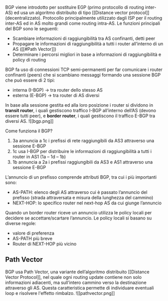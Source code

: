 BGP viene introdotto per sostituire EGP (primo protocollo di routing inter-AS) ed usa un algoritmo distribuito di tipo [[Distance vector protocol]] (decentralizzato). Protocollo principalmente utilizzato dagli ISP per il routing inter-AS ed in AS molto grandi come routing intra-AS. Le funzioni principali del BGP sono le seguenti:
- Scambiare informazioni di raggiungibilità tra AS confinanti, detti peer
- Propagare le informazioni di raggiungibilità a tutti i router all’interno di un AS ([[#Path Vector]])
- Determinare i percorsi migliori in base a informazioni di raggiungibilità e policy di routing

BGP fa uso di connessioni TCP semi-permanenti per far comunicare i router confinanti (peers) che si scambiano messaggi formando una sessione BGP che può essere di 2 tipi:
- interna (I-BGP) -> tra router dello stesso AS
- esterna (E-BGP) -> tra router di AS diversi

In base alla sessione gestita ed alla loro posizione i router si dividono in **transit router**, i quali gestiscono traffico I-BGP all’interno dell’AS (devono essere tutti peer), e **border router**, i quali gestiscono il traffico E-BGP tra diversi AS.
![[bgp.png]]

Come funziona il BGP? 
1. 3a annuncia a 1c i prefissi di rete raggiungibili da AS3  attraverso una sessione E-BGP  
2. 1c usa I-BGP per distribuire le informazioni di raggiungibilità a tutti i router in AS1 (1a – 1d – 1b) 
3. 1b annuncia a 2a i prefissi raggiungibili da AS3 e AS1 attraverso una sessione E-BGP 

L’annuncio di un prefisso comprende attributi BGP, tra cui i più importanti sono:  
- AS-PATH: elenco degli AS attraverso cui è passato l’annuncio del prefisso (strada  attraversata e misura della lunghezza del cammino)
- NEXT-HOP: lo specifico router nel next-hop AS da cui giunge l’annuncio

Quando un border router riceve un annuncio utilizza le policy locali per decidere se accettare/scartare l’annuncio. Le policy locali si basano su diverse regole:
- valore di preferenza
- AS-PATH più breve
- Router di NEXT-HOP più vicino


## Path Vector
BGP usa Path Vector, una variante dell’algoritmo distribuito [[Distance Vector Protocol]], nel quale ogni routing update contiene non solo informazioni adiacenti, ma sull’intero cammino verso la destinazione attraverso gli AS. Questa caratteristica permette di individuare eventuali loop e risolvere l'effetto rimbalzo.
![[pathvector.png]]
